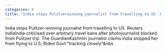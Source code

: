 ```yaml
---
categories: h
title: "India stops Pulitzerwinning journalist from travelling to US  Reuters India"
---
```

India stops Pulitzer-winning journalist from travelling to US&nbsp;&nbsp;Reuters IndiaIndia criticised over arbitrary travel bans after photojournalist blocked from Pulitzer trip&nbsp;&nbsp;The GuardianKashmiri journalist claims India stopped her from flying to U.S; Biden Govt "tracking closely"&nbs